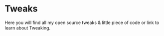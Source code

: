Tweaks
======

Here you will find all my open source tweaks & little piece of code or link to learn about Tweaking.
